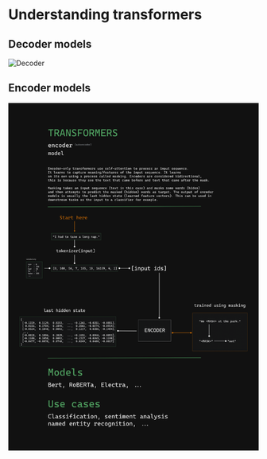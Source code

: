 # Understanding transformers

## Decoder models

![Decoder](hhttps://raw.githubusercontent.com/abacaj/transformers/main/decoder-formatted.png)

## Encoder models

![Encoder](https://raw.githubusercontent.com/abacaj/transformers/main/encoder-formatted.png)
